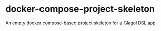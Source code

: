 # docker-compose-project-skeleton
An empty docker compose-based project skeleton for a Glagol DSL app
